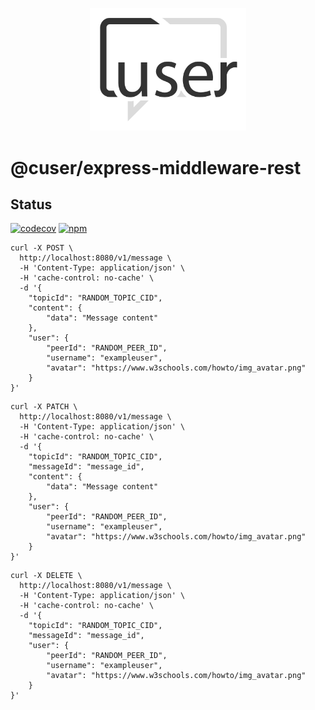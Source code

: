 <p align="center">
  <a href="./"><img width="250" src="https://raw.githubusercontent.com/rubeniskov/cuser/master/docs/logo.svg" alt="cuser logo" /></a>
</p>

# @cuser/express-middleware-rest

## Status
[![codecov](https://codecov.io/gh/rubeniskov/cuser/branch/master/graph/badge.svg?flag=express-middleware-rest)](https://codecov.io/gh/rubeniskov/cuser)
[![npm](https://img.shields.io/npm/v/@cuser/express-middleware-rest.svg)](https://www.npmjs.com/package/@cuser/express-middleware-rest)




```texplain
curl -X POST \
  http://localhost:8080/v1/message \
  -H 'Content-Type: application/json' \
  -H 'cache-control: no-cache' \
  -d '{
    "topicId": "RANDOM_TOPIC_CID",
    "content": {
        "data": "Message content"
    },
    "user": {
        "peerId": "RANDOM_PEER_ID",
        "username": "exampleuser",
        "avatar": "https://www.w3schools.com/howto/img_avatar.png"
    }
}'
```

```texplain
curl -X PATCH \
  http://localhost:8080/v1/message \
  -H 'Content-Type: application/json' \
  -H 'cache-control: no-cache' \
  -d '{
    "topicId": "RANDOM_TOPIC_CID",
    "messageId": "message_id",
    "content": {
        "data": "Message content"
    },
    "user": {
        "peerId": "RANDOM_PEER_ID",
        "username": "exampleuser",
        "avatar": "https://www.w3schools.com/howto/img_avatar.png"
    }
}'
```

```texplain
curl -X DELETE \
  http://localhost:8080/v1/message \
  -H 'Content-Type: application/json' \
  -H 'cache-control: no-cache' \
  -d '{
    "topicId": "RANDOM_TOPIC_CID",
    "messageId": "message_id",
    "user": {
        "peerId": "RANDOM_PEER_ID",
        "username": "exampleuser",
        "avatar": "https://www.w3schools.com/howto/img_avatar.png"
    }
}'
```
